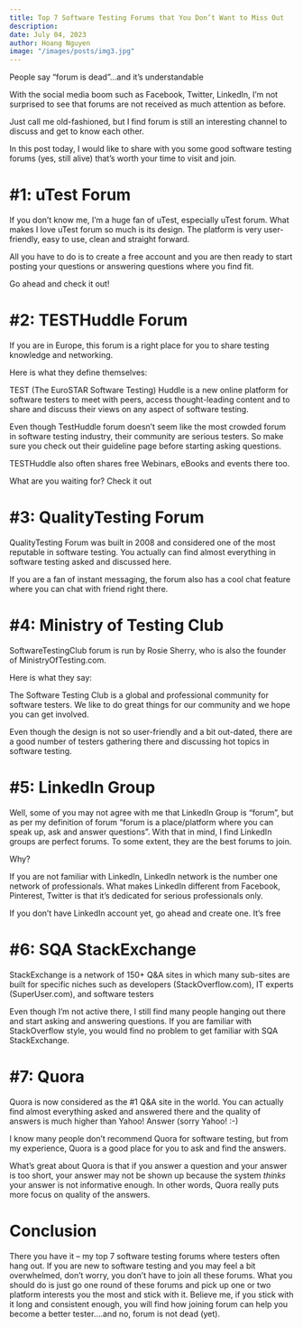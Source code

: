 ```yaml
---
title: Top 7 Software Testing Forums that You Don’t Want to Miss Out
description:
date: July 04, 2023
author: Hoang Nguyen
image: "/images/posts/img3.jpg"
---
```


People say “forum is dead”…and it’s understandable

With the social media boom such as Facebook, Twitter, LinkedIn, I’m not surprised to see that forums are not received as much attention as before.

Just call me old-fashioned, but I find forum is still an interesting channel to discuss and get to know each other.

In this post today, I would like to share with you some good software testing forums (yes, still alive) that’s worth your time to visit and join.

# #1: uTest Forum

If you don’t know me, I’m a huge fan of uTest, especially uTest forum. What makes I love uTest forum so much is its design. The platform is very user-friendly, easy to use, clean and straight forward.

All you have to do is to create a free account and you are then ready to start posting your questions or answering questions where you find fit.

Go ahead and check it out!

# #2: TESTHuddle Forum

If you are in Europe, this forum is a right place for you to share testing knowledge and networking.

Here is what they define themselves:

TEST (The EuroSTAR Software Testing) Huddle is a new online platform for software testers to meet with peers, access thought-leading content and to share and discuss their views on any aspect of software testing.

Even though TestHuddle forum doesn’t seem like the most crowded forum in software testing industry, their community are serious testers. So make sure you check out their guideline page before starting asking questions.

TESTHuddle also often shares free Webinars, eBooks and events there too.

What are you waiting for? Check it out

# #3: QualityTesting Forum

QualityTesting Forum was built in 2008 and considered one of the most reputable in software testing. You actually can find almost everything in software testing asked and discussed here.

If you are a fan of instant messaging, the forum also has a cool chat feature where you can chat with friend right there.

# #4: Ministry of Testing Club

SoftwareTestingClub forum is run by Rosie Sherry, who is also the founder of MinistryOfTesting.com.

Here is what they say:

The Software Testing Club is a global and professional community for software testers. We like to do great things for our community and we hope you can get involved.

Even though the design is not so user-friendly and a bit out-dated, there are a good number of testers gathering there and discussing hot topics in software testing.

# #5: LinkedIn Group

Well, some of you may not agree with me that LinkedIn Group is “forum”, but as per my definition of forum “forum is a place/platform where you can speak up, ask and answer questions”. With that in mind, I find LinkedIn groups are perfect forums. To some extent, they are the best forums to join.

Why?

If you are not familiar with LinkedIn, LinkedIn network is the number one network of professionals. What makes LinkedIn different from Facebook, Pinterest, Twitter is that it’s dedicated for serious professionals only.

If you don’t have LinkedIn account yet, go ahead and create one. It’s free

# #6: SQA StackExchange

StackExchange is a network of 150+ Q&A sites in which many sub-sites are built for specific niches such as developers (StackOverflow.com), IT experts (SuperUser.com), and software testers

Even though I’m not active there, I still find many people hanging out there and start asking and answering questions. If you are familiar with StackOverflow style, you would find no problem to get familiar with SQA StackExchange.

# #7: Quora

Quora is now considered as the #1 Q&A site in the world. You can actually find almost everything asked and answered there and the quality of answers is much higher than Yahoo! Answer (sorry Yahoo! :-)

I know many people don’t recommend Quora for software testing, but from my experience, Quora is a good place for you to ask and find the answers.

What’s great about Quora is that if you answer a question and your answer is too short, your answer may not be shown up because the system _thinks_ your answer is not informative enough. In other words, Quora really puts more focus on quality of the answers.

# Conclusion

There you have it – my top 7 software testing forums where testers often hang out. If you are new to software testing and you may feel a bit overwhelmed, don’t worry, you don’t have to join all these forums. What you should do is just go one round of these forums and pick up one or two platform interests you the most and stick with it. Believe me, if you stick with it long and consistent enough, you will find how joining forum can help you become a better tester….and no, forum is not dead (yet).
